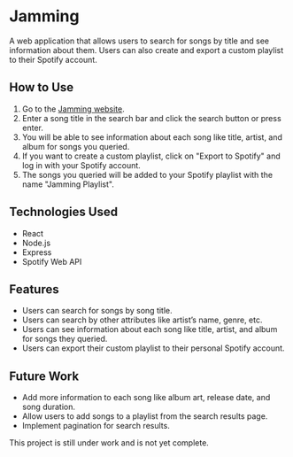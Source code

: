 # Jamming

A web application that allows users to search for songs by title and see information about them. Users can also create and export a custom playlist to their Spotify account.

## How to Use

1. Go to the [Jamming website](https://jamming-app.com).
2. Enter a song title in the search bar and click the search button or press enter.
3. You will be able to see information about each song like title, artist, and album for songs you queried.
4. If you want to create a custom playlist, click on "Export to Spotify" and log in with your Spotify account.
5. The songs you queried will be added to your Spotify playlist with the name "Jamming Playlist".

## Technologies Used

* React
* Node.js
* Express
* Spotify Web API

## Features

* Users can search for songs by song title.
* Users can search by other attributes like artist’s name, genre, etc.
* Users can see information about each song like title, artist, and album for songs they queried.
* Users can export their custom playlist to their personal Spotify account.

## Future Work

* Add more information to each song like album art, release date, and song duration.
* Allow users to add songs to a playlist from the search results page.
* Implement pagination for search results.

This project is still under work and is not yet complete.
